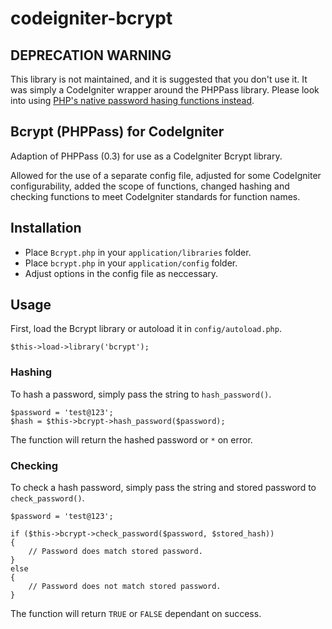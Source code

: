 # codeigniter-bcrypt

## DEPRECATION WARNING

This library is not maintained, and it is suggested that you don't use it. It was simply a CodeIgniter wrapper around the PHPPass library. Please look into using [PHP's native password hasing functions instead](https://secure.php.net/manual/en/function.password-hash.php).


## Bcrypt (PHPPass) for CodeIgniter

Adaption of PHPPass (0.3) for use as a CodeIgniter Bcrypt library.

Allowed for the use of a separate config file, adjusted for some CodeIgniter configurability, added the scope of functions, changed hashing and checking functions to meet CodeIgniter standards for function names.

## Installation

* Place ``Bcrypt.php`` in your ``application/libraries`` folder.
* Place ``bcrypt.php`` in your ``application/config`` folder.
* Adjust options in the config file as neccessary.

## Usage
First, load the Bcrypt library or autoload it in ``config/autoload.php``.

    $this->load->library('bcrypt');

### Hashing
To hash a password, simply pass the string to ``hash_password()``.

    $password = 'test@123';
    $hash = $this->bcrypt->hash_password($password);

The function will return the hashed password or ``*`` on error.

### Checking
To check a hash password, simply pass the string and stored password to ``check_password()``.

    $password = 'test@123';
    
    if ($this->bcrypt->check_password($password, $stored_hash))
    {
    	// Password does match stored password.
    }
    else
    {
    	// Password does not match stored password.
    }
    
The function will return ``TRUE`` or ``FALSE`` dependant on success.

